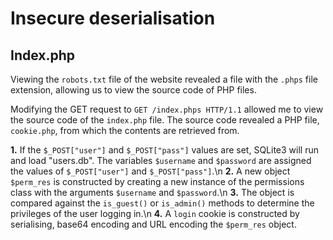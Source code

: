 # Insecure deserialisation

## Index.php

Viewing the `robots.txt` file of the website revealed a file with the `.phps` file extension, allowing us to view the source code of PHP files.

Modifying the GET request to `GET /index.phps HTTP/1.1` allowed me to view the source code of the `index.php` file.  The source code revealed a PHP file, `cookie.php`, from which the contents are retrieved from. 

**1.**  If the `$_POST["user"]` and `$_POST["pass"]` values are set, SQLite3 will run and load "users.db". The variables `$username` and `$password` are assigned the         values of `$_POST["user"]` and `$_POST["pass"]`.\n
**2.**  A new object `$perm_res` is constructed by creating a new instance of the permissions class with the arguments `$username` and `$password`.\n
**3.**  The object is compared against the `is_guest()` or `is_admin()` methods to determine the privileges of the user logging in.\n
**4.**  A `login` cookie is constructed by serialising, base64 encoding and URL encoding the `$perm_res` object.
